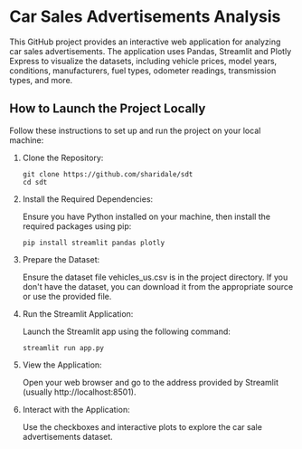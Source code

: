 # Car Sales Advertisements Analysis #

This GitHub project provides an interactive web application for analyzing car sales advertisements. 
The application uses Pandas, Streamlit and Plotly Express to visualize the datasets, including vehicle prices, model years, conditions, manufacturers, fuel types, odometer readings, transmission types, and more.

## How to Launch the Project Locally ##
Follow these instructions to set up and run the project on your local machine:

1. Clone the Repository:

   ```
   git clone https://github.com/sharidale/sdt
   cd sdt
   ```

2. Install the Required Dependencies:

   Ensure you have Python installed on your machine, then install the required packages using pip:
    ```
    pip install streamlit pandas plotly
    ```

3. Prepare the Dataset:

    Ensure the dataset file vehicles_us.csv is in the project directory. If you don't have the dataset, you can download it from the appropriate source or use the provided file.

4. Run the Streamlit Application:
    
    Launch the Streamlit app using the following command:

    ```
    streamlit run app.py
    ```

5. View the Application:

    Open your web browser and go to the address provided by Streamlit (usually http://localhost:8501).

6. Interact with the Application:

    Use the checkboxes and interactive plots to explore the car sale advertisements dataset.
